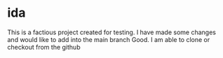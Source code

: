 # ida
This is a factious project created for testing.
I have made some changes and would like to add into the main branch
Good. I am able to clone or checkout from the github
